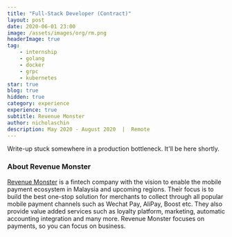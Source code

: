 ```yaml
---
title: "Full-Stack Developer (Contract)" 
layout: post 
date: 2020-06-01 23:00
image: /assets/images/org/rm.png
headerImage: true
tag: 
    - internship 
    - golang
    - docker
    - grpc
    - kubernetes
star: true
blog: true
hidden: true
category: experience 
experience: true
subtitle: Revenue Monster 
author: nicholaschin
description: May 2020 - August 2020  |  Remote
--- 
```


Write-up stuck somewhere in a production bottleneck. It'll be here shortly. 

### About Revenue Monster 
<a href="https://revenuemonster.my/">Revenue Monster</a> is a fintech company with the vision to enable the mobile payment ecosystem in Malaysia and upcoming regions. Their focus is to build the best one-stop solution for merchants to collect through all popular mobile payment channels such as Wechat Pay, AliPay, Boost etc. They also provide value added services such as loyalty platform, marketing, automatic accounting integration and many more. Revenue Monster focuses on payments, so you can focus on business.
